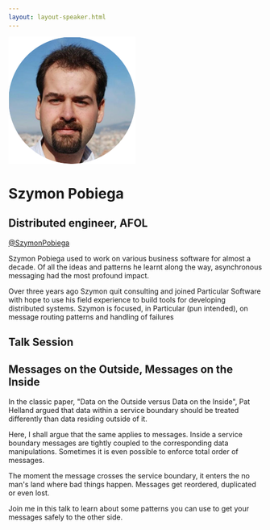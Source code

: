 ```yaml
---
layout: layout-speaker.html
---
```

<div class="container section featured-speaker">
  <div class="row">
    <div class="col-xs-12 col-sm-2 img-container">
      <img class="speaker-page-img" src="../img/speakers/Szymon-Pobiega-ON.png">
    </div>
    <div class="col-xs-12 col-sm-10 copy-container">
        <h1 class="speaker-header">Szymon Pobiega</h1>
        <h2 class="speaker-subtitle">Distributed engineer, AFOL</h2>
        <p class="copy"><a class="speaker-handle" href="https://twitter.com/SzymonPobiega" target="_blank">@SzymonPobiega</a></p>
        <p class="copy">Szymon Pobiega used to work on various business software for almost a decade. Of all the ideas and patterns he learnt along the way, asynchronous messaging had the most profound impact.</p> 
        <p class="copy">Over three years ago Szymon quit consulting and joined Particular Software with hope to use his field experience to build tools for developing distributed systems. Szymon is focused, in Particular (pun intended), on message routing patterns and handling of failures</p>
        <h2 class="speaker-subheader">Talk Session</h2>
        <h2 class="speaker-subheader gold">Messages on the Outside, Messages on the Inside</h2>
        <p class="copy">In the classic paper, "Data on the Outside versus Data on the Inside", Pat Helland argued that data within a service boundary should be treated differently than data residing outside of it. 
        <p class="copy">Here, I shall argue that the same applies to messages. Inside a service boundary messages are tightly coupled to the corresponding data manipulations. Sometimes it is even possible to enforce total order of messages.</p>
        <p class="copy">The moment the message crosses the service boundary, it enters the no man's land where bad things happen. Messages get reordered, duplicated or even lost.</p>
        <p class="copy">Join me in this talk to learn about some patterns you can use to get your messages safely to the other side.</p>
    </div>
  </div>
</div>
